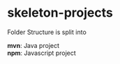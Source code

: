 # skeleton-projects

Folder Structure is split into  

**mvn**: Java project  
**npm**: Javascript project  
